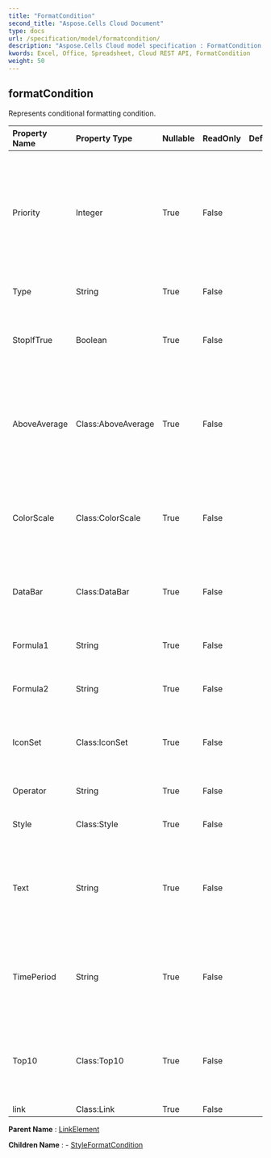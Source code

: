 ```yaml
---
title: "FormatCondition"
second_title: "Aspose.Cells Cloud Document"
type: docs
url: /specification/model/formatcondition/
description: "Aspose.Cells Cloud model specification : FormatCondition. Effortlessly handle Excel and other spreadsheet documents with features like opening, generating, editing, splitting, merging, comparing, and converting."
kwords: Excel, Office, Spreadsheet, Cloud REST API, FormatCondition
weight: 50
---
```


## **formatCondition**

Represents conditional formatting condition. 

| Property Name | Property Type | Nullable |  ReadOnly | DefaultValue | Description | 
| :- | :- | :- |:- |  :- | :- |
| Priority | Integer | True |  False |  | The priority of this conditional formatting rule. This value is used to determine which                        format should be evaluated and rendered. Lower numeric values are higher priority than                        higher numeric values, where '1' is the highest priority. |  
| Type | String | True |  False |  | Gets and sets whether the conditional format Type. |  
| StopIfTrue | Boolean | True |  False |  | True, no rules with lower priority may be applied over this rule, when this rule evaluates to true.                        Only applies for Excel 2007; |  
| AboveAverage | Class:AboveAverage | True |  False |  | Get the conditional formatting's "AboveAverage" instance.                        The default instance's rule highlights cells that are                         above the average for all values in the range.                        Valid only for type = AboveAverage. |  
| ColorScale | Class:ColorScale | True |  False |  | Get the conditional formatting's "ColorScale" instance.                        The default instance is a "green-yellow-red" 3ColorScale .                        Valid only for type = ColorScale. |  
| DataBar | Class:DataBar | True |  False |  | Get the conditional formatting's "DataBar" instance.                        The default instance's color is blue.                        Valid only for type is DataBar. |  
| Formula1 | String | True |  False |  | Gets and sets the value or expression associated with conditional formatting. |  
| Formula2 | String | True |  False |  | Gets and sets the value or expression associated with conditional formatting. |  
| IconSet | Class:IconSet | True |  False |  | Get the conditional formatting's "IconSet" instance.                        The default instance's IconSetType is TrafficLights31.                        Valid only for type = IconSet. |  
| Operator | String | True |  False |  | Gets and sets the conditional format operator type. |  
| Style | Class:Style | True |  False |  | Gets or setts style of conditional formatted cell ranges. |  
| Text | String | True |  False |  | The text value in a "text contains" conditional formatting rule.                         Valid only for type = containsText, notContainsText, beginsWith and endsWith.                        The default value is null. |  
| TimePeriod | String | True |  False |  | The applicable time period in a "date occurring…" conditional formatting rule.                         Valid only for type = timePeriod.                        The default value is TimePeriodType.Today. |  
| Top10 | Class:Top10 | True |  False |  | Get the conditional formatting's "Top10" instance.                        The default instance's rule highlights cells whose                        values fall in the top 10 bracket.                        Valid only for type is Top10. |  
| link | Class:Link | True |  False |  |  |  

**Parent Name** : [LinkElement](/specification/model/linkelement)

**Children Name** : 
	-  [StyleFormatCondition](styleformatcondition) 
